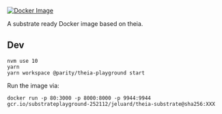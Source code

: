 [![Docker Image](https://img.shields.io/docker/pulls/parity/theia-substrate.svg?maxAge=2592000)](https://hub.docker.com/r/parity/theia-substrate/)

A substrate ready Docker image based on theia.

## Dev

```
nvm use 10
yarn
yarn workspace @parity/theia-playground start
```

Run the image via:

```
docker run -p 80:3000 -p 8000:8000 -p 9944:9944 gcr.io/substrateplayground-252112/jeluard/theia-substrate@sha256:XXX
```